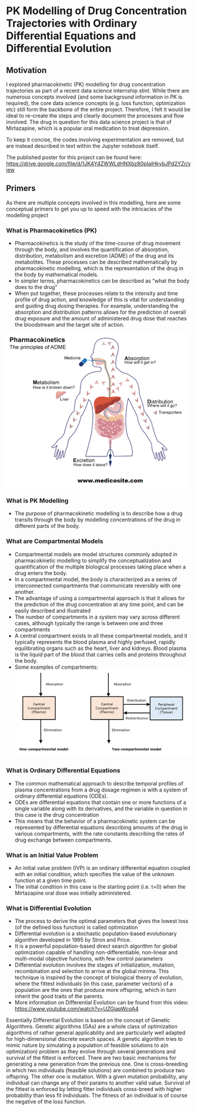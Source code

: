 # PK Modelling of Drug Concentration Trajectories with Ordinary Differential Equations and Differential Evolution

## Motivation
I explored pharmacokinetic (PK) modelling for drug concentration trajectories as part of a recent data science internship stint. While there are numerous concepts involved (and some background information in PK is required), the core data science concepts (e.g. loss function, optimization etc) still form the backbone of the entire project. Therefore, I felt it would be ideal to re-create the steps and clearly document the processes and flow involved. The drug in question for this data science project is that of Mirtazapine, which is a popular oral medication to treat depression.

To keep it concise, the codes involving experimentation are removed, but are instead described in text within the Jupyter notebook itself. 

The published poster for this project can be found here: https://drive.google.com/file/d/1JK4Y4ZWWLdHNXbz80pIaiHkybJPd2YZr/view

## Primers
As there are multiple concepts involved in this modelling, here are some conceptual primers to get you up to speed with the intricacies of the modelling project

### What is Pharmacokinetics (PK)
- Pharmacokinetics is the study of the time-course of drug movement through the body, and involves the quantification of absorption, distribution, metabolism and excretion (ADME) of the drug and its metabolites. These processes can be described mathematically by pharmacokinetic modelling, which is the representation of the drug in the body by mathematical models. 
- In simpler terms, pharmacokinetics can be described as “what the body does to the drug”
- When put together, these processes relate to the intensity and time profile of drug action, and knowledge of this is vital for understanding and guiding drug dosing therapies. For example, understanding the absorption and distribution patterns allows for the prediction of overall drug exposure and the amount of administered drug dose that reaches the bloodstream and the target site of action.  
  
![alt text](https://github.com/kennethleungty/ODE-Modelling-with-Differential-Evolution/blob/main/Images/pharmacokinetics.png)


### What is PK Modelling 
- The purpose of pharmacokinetic modelling is to describe how a drug transits through the body by modelling concentrations of the drug in different parts of the body. 

### What are Compartmental Models
- Compartmental models are model structures commonly adopted in pharmacokinetic modelling to simplify the conceptualization and quantification of the multiple biological processes taking place when a drug enters the body. 
- In a compartmental model, the body is characterized as a series of interconnected compartments that communicate reversibly with one another. 
- The advantage of using a compartmental approach is that it allows for the prediction of the drug concentration at any time point, and can be easily described and illustrated 
- The number of compartments in a system may vary across different cases, although typically the range is between one and three compartments
- A central compartment exists in all these compartmental models, and it typically represents the blood plasma and highly perfused, rapidly equilibrating organs such as the heart, liver and kidneys. Blood plasma is the liquid part of the blood that carries cells and proteins throughout the body. 
- Some examples of compartments:
![alt text](https://github.com/kennethleungty/ODE-Modelling-with-Differential-Evolution/blob/main/Images/compartment-images-1.png)

### What is Ordinary Differential Equations
- The common mathematical approach to describe temporal profiles of plasma concentrations from a drug dosage regimen is with a system of ordinary differential equations (ODEs). 
- ODEs are differential equations that contain one or more functions of a single variable along with its derivatives, and the variable in question in this case is the drug concentration
- This means that the behavior of a pharmacokinetic system can be represented by differential equations describing amounts of the drug in various compartments, with the rate constants describing the rates of drug exchange between compartments. 

### What is an Initial Value Problem
- An initial value problem (IVP) is an ordinary differential equation coupled with an initial condition, which specifies the value of the unknown function at a given time point. 
- The initial condition in this case is the starting point (i.e. t=0) when the Mirtazapine oral dose was initially administered.

### What is Differential Evolution
- The process to derive the optimal parameters that gives the lowest loss (of the defined loss function) is called optimization
- Differential evolution is a stochastic population-based evolutionary algorithm developed in 1995 by Stron and Price.
- It is a powerful population-based direct search algorithm for global optimization capable of handling non-differentiable, non-linear and multi-modal objective functions, with few control parameters
- Differential evolution involves the stages of initialization, mutation, recombination and selection to arrive at the global minima.  This technique is inspired by the concept of biological theory of evolution, where the fittest individuals (in this case, parameter vectors) of a population are the ones that produce more offspring, which in turn inherit the good traits of the parents. 
- More information on Differential Evolution can be found from this video: https://www.youtube.com/watch?v=UZGiapWcoA4  
  
Essentially Differential Evolution is based on the concept of Genetic Algorithms. Genetic algorithms (GAs) are a whole class of optimization algorithms of rather general applicability and are particularly well adapted for high-dimensional discrete search spaces. A genetic algorithm tries to mimic nature by simulating a population of feasible solutions to a(n optimization) problem as they evolve through several generations and survival of the fittest is enforced. There are two basic mechanisms for generating a new generation from the previous one. One is cross-breeding in which two individuals (feasible solutions) are combined to produce two offspring. The other one is mutation. With a given mutation probability, any individual can change any of their params to another valid value. Survival of the fittest is enforced by letting fitter individuals cross-breed with higher probability than less fit individuals. The fitness of an individual is of course the negative of the loss function.
